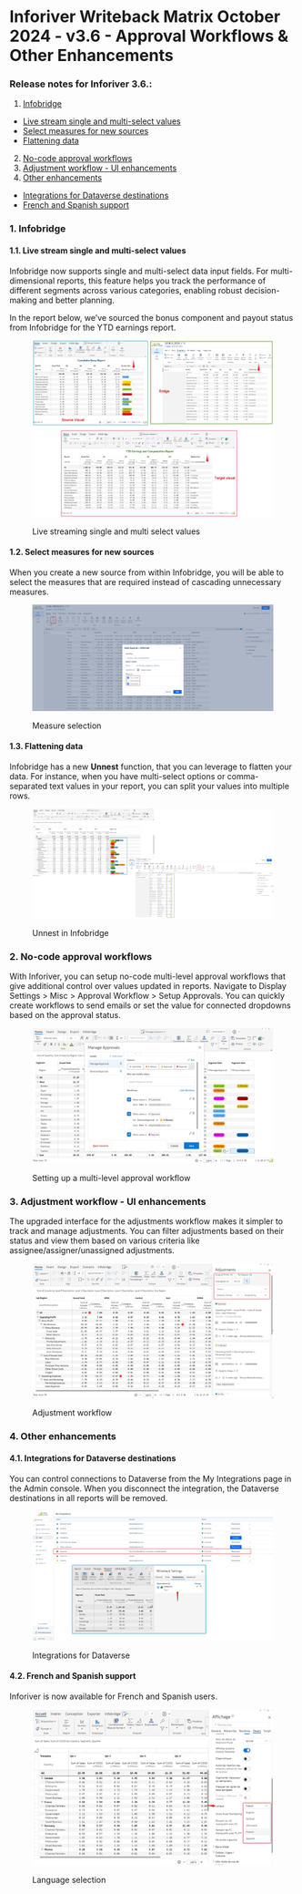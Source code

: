 # Inforiver Writeback Matrix October 2024 - v3.6 - Approval Workflows & Other Enhancements

### Release notes for Inforiver 3.6.:

1. [Infobridge](inforiver-writeback-matrix-october-2024-v3.6-approval-workflows-and-other-enhancements.md#id-1.-infobridge)&#x20;

* [Live stream single and multi-select values](inforiver-writeback-matrix-october-2024-v3.6-approval-workflows-and-other-enhancements.md#id-1.1.-live-stream-single-and-multi-select-values)&#x20;
* [Select measures for new sources](inforiver-writeback-matrix-october-2024-v3.6-approval-workflows-and-other-enhancements.md#id-1.2.-select-measures-for-new-sources)&#x20;
* [Flattening data](inforiver-writeback-matrix-october-2024-v3.6-approval-workflows-and-other-enhancements.md#id-1.3.-flattening-data)

2. [No-code approval workflows](inforiver-writeback-matrix-october-2024-v3.6-approval-workflows-and-other-enhancements.md#id-2.-no-code-approval-workflows)
3. [Adjustment workflow - UI enhancements](inforiver-writeback-matrix-october-2024-v3.6-approval-workflows-and-other-enhancements.md#id-3.-adjustment-workflow-ui-enhancements)
4. [Other enhancements](inforiver-writeback-matrix-october-2024-v3.6-approval-workflows-and-other-enhancements.md#id-4.-other-enhancements)&#x20;

* [Integrations for Dataverse destinations](inforiver-writeback-matrix-october-2024-v3.6-approval-workflows-and-other-enhancements.md#id-4.1.-integrations-for-dataverse-destinations)&#x20;
* [French and Spanish support](inforiver-writeback-matrix-october-2024-v3.6-approval-workflows-and-other-enhancements.md#id-4.2.-french-and-spanish-support)

### 1. Infobridge&#x20;

#### 1.1. Live stream single and multi-select values

Infobridge now supports single and multi-select data input fields. For multi-dimensional reports, this feature helps you track the performance of different segments across various categories, enabling robust decision-making and better planning.

In the report below, we’ve sourced the bonus component and payout status from Infobridge for the YTD earnings report.

<figure><img src="../.gitbook/assets/image (8) (1) (1) (1) (1) (1).png" alt=""><figcaption><p>Live streaming single and multi select values</p></figcaption></figure>

#### 1.2. Select measures for new sources

When you create a new source from within Infobridge, you will be able to select the measures that are required instead of cascading unnecessary measures.

<figure><img src="../.gitbook/assets/image (2) (1) (1) (1) (1) (1) (1) (1) (1) (1) (1) (1) (1) (1) (1) (1) (1) (1) (1) (1) (1) (1) (1) (1) (1) (1).png" alt=""><figcaption><p>Measure selection</p></figcaption></figure>

#### 1.3. Flattening data

Infobridge has a new **Unnest** function, that you can leverage to flatten your data. For instance, when you have multi-select options or comma-separated text values in your report, you can split your values into multiple rows.

<figure><img src="../.gitbook/assets/image (6) (1) (1) (1) (1) (1) (1) (1) (1) (1).png" alt=""><figcaption><p>Unnest in Infobridge</p></figcaption></figure>



### 2. No-code approval workflows

With Inforiver, you can setup no-code multi-level approval workflows that give additional control over values updated in reports. Navigate to Display Settings > Misc > Approval Workflow > Setup Approvals. You can quickly create workflows to send emails or set the value for connected dropdowns based on the approval status.

<figure><img src="../.gitbook/assets/image (3) (1) (1) (1) (1) (1) (1) (1) (1) (1) (1) (1) (1) (1) (1) (1) (1) (1) (1).png" alt=""><figcaption><p>Setting up a multi-level approval workflow</p></figcaption></figure>

### 3. Adjustment workflow - UI enhancements

The upgraded interface for the adjustments workflow makes it simpler to track and manage adjustments. You can filter adjustments based on their status and view them based on various criteria like assignee/assigner/unassigned adjustments.

<figure><img src="../.gitbook/assets/image (5) (1) (1) (1) (1) (1) (1) (1) (1) (1) (1) (1).png" alt=""><figcaption><p>Adjustment workflow</p></figcaption></figure>

### 4. Other enhancements

#### 4.1. Integrations for Dataverse destinations

You can control connections to Dataverse from the My Integrations page in the Admin console. When you disconnect the integration, the Dataverse destinations in all reports will be removed.

<figure><img src="../.gitbook/assets/image (4) (1) (1) (1) (1) (1) (1) (1) (1) (1) (1) (1) (1) (1) (1).png" alt=""><figcaption><p>Integrations for Dataverse</p></figcaption></figure>

#### 4.2. French and Spanish support

Inforiver is now available for French and Spanish users.

<figure><img src="../.gitbook/assets/image (1) (1) (1) (1) (1) (1) (1) (1) (1) (1) (1) (1) (1) (1) (1) (1) (1) (1) (1) (1) (1) (1) (1) (1) (1) (1) (1) (1) (1) (1) (1) (1) (1) (1) (1) (1) (1) (1).png" alt=""><figcaption><p>Language selection</p></figcaption></figure>
